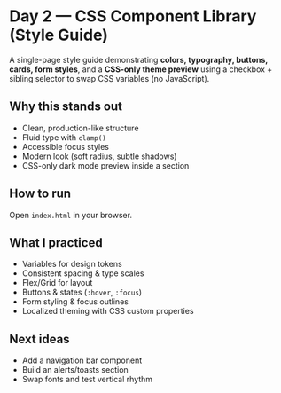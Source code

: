 # Day 2 — CSS Component Library (Style Guide)

A single-page style guide demonstrating **colors, typography, buttons, cards, form styles**, and a **CSS-only theme preview** using a checkbox + sibling selector to swap CSS variables (no JavaScript).

## Why this stands out
- Clean, production-like structure
- Fluid type with `clamp()`
- Accessible focus styles
- Modern look (soft radius, subtle shadows)
- CSS-only dark mode preview inside a section

## How to run
Open `index.html` in your browser.

## What I practiced
- Variables for design tokens
- Consistent spacing & type scales
- Flex/Grid for layout
- Buttons & states (`:hover`, `:focus`)
- Form styling & focus outlines
- Localized theming with CSS custom properties

## Next ideas
- Add a navigation bar component
- Build an alerts/toasts section
- Swap fonts and test vertical rhythm
